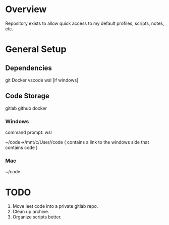 # Overview
Repository exists to allow quick access to my default profiles, scripts, notes, etc.

# General Setup
## Dependencies
git
Docker
vscode
wsl [if windows]

## Code Storage
gitlab
github
docker

### Windows
command prompt: wsl

~/code->/mnt/c/User/<user>/code
( contains a link to the windows side that contains code )

### Mac
~/code

# TODO
1. Move leet code into a private gitlab repo.
2. Clean up archive.
3. Organize scripts better.